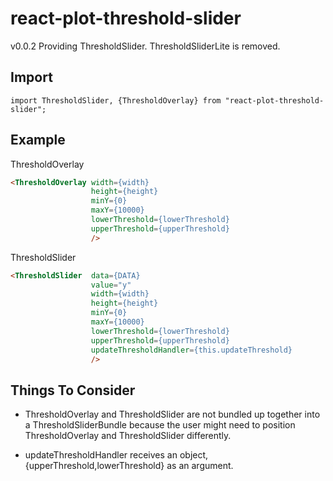 # react-plot-threshold-slider

v0.0.2
Providing ThresholdSlider. ThresholdSliderLite is removed.

## Import
```
import ThresholdSlider, {ThresholdOverlay} from "react-plot-threshold-slider";
```

## Example

ThresholdOverlay

```html
<ThresholdOverlay width={width}
                  height={height}
                  minY={0}
                  maxY={10000}
                  lowerThreshold={lowerThreshold}
                  upperThreshold={upperThreshold}
                  />
```

ThresholdSlider

```html
<ThresholdSlider  data={DATA}
                  value="y"
                  width={width}
                  height={height}
                  minY={0}
                  maxY={10000}
                  lowerThreshold={lowerThreshold}
                  upperThreshold={upperThreshold}
                  updateThresholdHandler={this.updateThreshold}
                  />
```

## Things To Consider
* ThresholdOverlay and ThresholdSlider are not bundled up together into a ThresholdSliderBundle because the user might need to position ThresholdOverlay and ThresholdSlider differently.

* updateThresholdHandler receives an object, {upperThreshold,lowerThreshold} as an argument.
